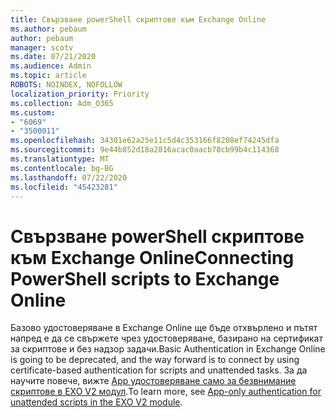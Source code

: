 ```yaml
---
title: Свързване powerShell скриптове към Exchange Online
ms.author: pebaum
author: pebaum
manager: scotv
ms.date: 07/21/2020
ms.audience: Admin
ms.topic: article
ROBOTS: NOINDEX, NOFOLLOW
localization_priority: Priority
ms.collection: Adm_O365
ms.custom:
- "6069"
- "3500011"
ms.openlocfilehash: 34301e62a25e11c5d4c353166f8208ef74245dfa
ms.sourcegitcommit: 9e44b852d18a2816acac0aacb78cb99b4c114368
ms.translationtype: MT
ms.contentlocale: bg-BG
ms.lasthandoff: 07/22/2020
ms.locfileid: "45423281"
---
```

# <a name="connecting-powershell-scripts-to-exchange-online"></a><span data-ttu-id="f0841-102">Свързване powerShell скриптове към Exchange Online</span><span class="sxs-lookup"><span data-stu-id="f0841-102">Connecting PowerShell scripts to Exchange Online</span></span>

<span data-ttu-id="f0841-103">Базово удостоверяване в Exchange Online ще бъде отхвърлено и пътят напред е да се свържете чрез удостоверяване, базирано на сертификат за скриптове и без надзор задачи.</span><span class="sxs-lookup"><span data-stu-id="f0841-103">Basic Authentication in Exchange Online is going to be deprecated, and the way forward is to connect by using certificate-based authentication for scripts and unattended tasks.</span></span> <span data-ttu-id="f0841-104">За да научите повече, вижте [App удостоверяване само за безвнимание скриптове в EXO V2 модул](https://docs.microsoft.com/powershell/exchange/app-only-auth-powershell-v2).</span><span class="sxs-lookup"><span data-stu-id="f0841-104">To learn more, see [App-only authentication for unattended scripts in the EXO V2 module](https://docs.microsoft.com/powershell/exchange/app-only-auth-powershell-v2).</span></span>